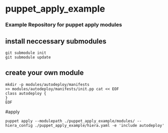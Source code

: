 # puppet_apply_example

### Example Repository for puppet apply modules


## install neccessary submodules
```
git submodule init
git submodule update
```

## create your own module
```
mkdir -p modules/autodeploy/manifests
>> modules/autodeploy/manifests/init.pp cat << EOF
class autodeploy {
}
EOF
```

#apply
```
puppet apply --modulepath ./puppet_apply_example/modules/ --hiera_config ./puppet_apply_example/hiera.yaml -e 'include autodeploy'
```
